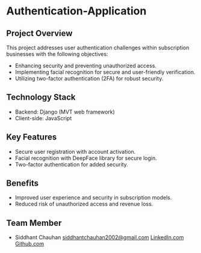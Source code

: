 # Authentication-Application 

## Project Overview

This project addresses user authentication challenges within subscription businesses with the following objectives:

- Enhancing security and preventing unauthorized access.
- Implementing facial recognition for secure and user-friendly verification.
- Utilizing two-factor authentication (2FA) for robust security.

## Technology Stack

- Backend: Django (MVT web framework)
- Client-side: JavaScript

## Key Features

- Secure user registration with account activation.
- Facial recognition with DeepFace library for secure login.
- Two-factor authentication for added security.

## Benefits

- Improved user experience and security in subscription models.
- Reduced risk of unauthorized access and revenue loss.

## Team Member

- Siddhant Chauhan
<a href="mailto:siddhantchauhan2002@gmail.com">siddhantchauhan2002@gmail.com</a>
[LinkedIn.com](https://www.linkedin.com/in/siddhant-chauhan-4614041b9?lipi=urn%3Ali%3Apage%3Ad_flagship3_profile_view_base_contact_details%3BCtNDgT2RQZWXd06srunR%2BA%3D%3D)
[Github.com](https://github.com/sid-3q5)
